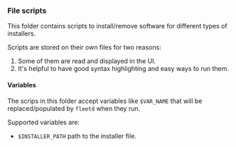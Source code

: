 ### File scripts

This folder contains scripts to install/remove software for different types of installers.

Scripts are stored on their own files for two reasons:

1. Some of them are read and displayed in the UI.
2. It's helpful to have good syntax highlighting and easy ways to run them.

#### Variables

The scrips in this folder accept variables like `$VAR_NAME` that will be replaced/populated by `fleetd` when they run.

Supported variables are:

- `$INSTALLER_PATH` path to the installer file.

